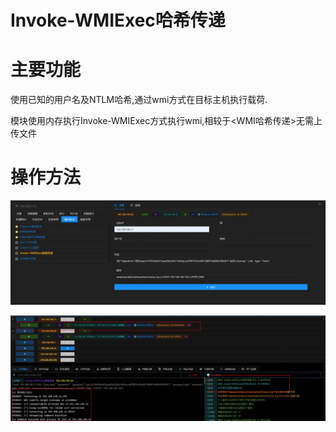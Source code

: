 # Invoke-WMIExec哈希传递

# 主要功能
使用已知的用户名及NTLM哈希,通过wmi方式在目标主机执行载荷.

模块使用内存执行Invoke-WMIExec方式执行wmi,相较于<WMI哈希传递>无需上传文件

# 操作方法
![1628081137068-acf7a497-f1f8-4b4f-81c2-93581f019e1c.webp](./img/OwE0GTYtdD9Ng3hH/1628081137068-acf7a497-f1f8-4b4f-81c2-93581f019e1c-644672.webp)

![1628081168179-3e0a668b-49c4-4933-91e3-593e891ca812.webp](./img/OwE0GTYtdD9Ng3hH/1628081168179-3e0a668b-49c4-4933-91e3-593e891ca812-701407.webp)




